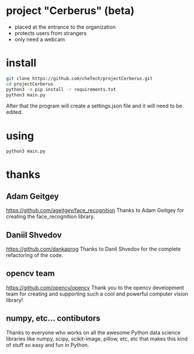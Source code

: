 # project "Cerberus" (beta)
- placed at the entrance to the organization
- protects users from strangers
- only need a webcam
# install
```bash
git clone https://github.com/cheTech/projectCerberus.git
cd projectCerberus
python3 -m pip install -r requirements.txt
python3 main.py
```
Аfter that the program will create a settings.json file and it will need to be edited.
# using
```bash
python3 main.py
```
# thanks
## Adam Geitgey
https://github.com/ageitgey/face_recognition
Thanks to Adam Geitgey for creating the face_recognition library.

## Daniil Shvedov
https://github.com/dankaprog
Thanks to Danil Shvedov for the complete refactoring of the code.

## opencv team
https://github.com/opencv/opencv
Thank you to the opencv development team for creating and supporting such a cool and powerful computer vision library!

## numpy, etc... contibutors
Thanks to everyone who works on all the awesome Python data science libraries like numpy, scipy, scikit-image, pillow, etc, etc that makes this kind of stuff so easy and fun in Python.
